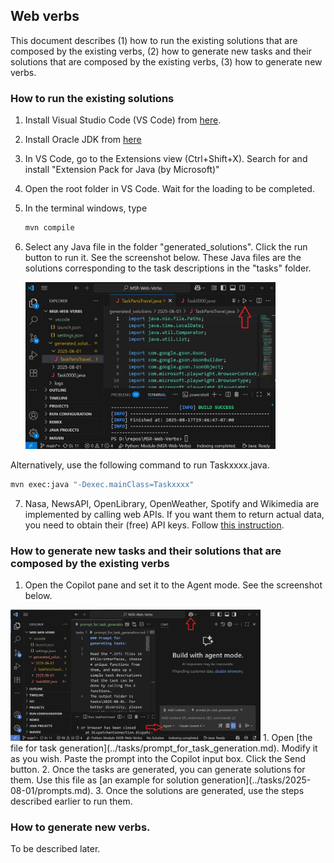 ## Web verbs 

This document describes (1) how to run the existing solutions that are composed by the existing verbs, (2) how to generate new tasks and their solutions that are composed by the existing verbs, (3) how to generate new verbs.

### How to run the existing solutions

1. Install Visual Studio Code (VS Code) from [here](https://code.visualstudio.com/download).
2. Install Oracle JDK from [here](https://www.oracle.com/java/technologies/downloads/#jdk24-windows)
3. In VS Code, go to the Extensions view (Ctrl+Shift+X). Search for and install "Extension Pack for Java (by Microsoft)"
4. Open the root folder in VS Code. Wait for the loading to be completed.
5. In the terminal windows, type
   ```sh
   mvn compile
   ```
6. Select any Java file in the folder "generated_solutions". Click the run button to run it. See the screenshot below. These Java files are the solutions corresponding to the task descriptions in the "tasks" folder.
   
   <img src="../resources/img/run_solution.jpg" alt="Run Solution" width="400">

Alternatively, use the following command to run Taskxxxx.java.
```sh
mvn exec:java "-Dexec.mainClass=Taskxxxx"
```

7. Nasa, NewsAPI, OpenLibrary, OpenWeather, Spotify and Wikimedia are implemented by calling web APIs. If you want them to return actual data, you need to obtain their (free) API keys. Follow [this instruction](./tests/README.md).
   
### How to generate new tasks and their solutions that are composed by the existing verbs

1. Open the Copilot pane and set it to the Agent mode. See the screenshot below.
<img src="../resources/img/generate_tasks.jpg" alt="Generate Tasks" width="400">
1. Open [the file for task generation](../tasks/prompt_for_task_generation.md). Modify it as you wish. Paste the prompt into the Copilot input box. Click the Send button.
2. Once the tasks are generated, you can generate solutions for them. Use this file as [an example for solution generation](../tasks/2025-08-01/prompts.md).
3. Once the solutions are generated, use the steps described earlier to run them.

### How to generate new verbs.

To be described later.

